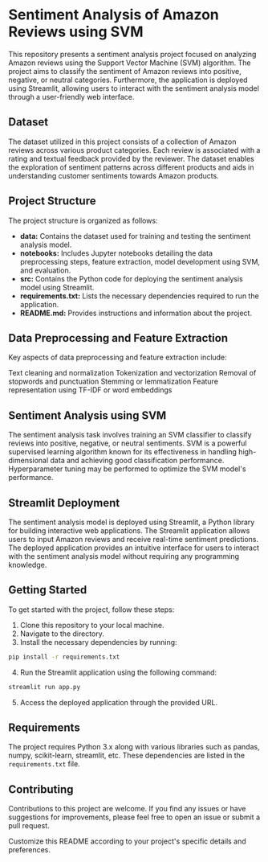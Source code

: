 # Sentiment Analysis of Amazon Reviews using SVM

This repository presents a sentiment analysis project focused on analyzing Amazon reviews using the Support Vector Machine (SVM) algorithm. The project aims to classify the sentiment of Amazon reviews into positive, negative, or neutral categories. Furthermore, the application is deployed using Streamlit, allowing users to interact with the sentiment analysis model through a user-friendly web interface.

## Dataset

The dataset utilized in this project consists of a collection of Amazon reviews across various product categories. Each review is associated with a rating and textual feedback provided by the reviewer. The dataset enables the exploration of sentiment patterns across different products and aids in understanding customer sentiments towards Amazon products.

## Project Structure

The project structure is organized as follows:

- **data:** Contains the dataset used for training and testing the sentiment analysis model.
- **notebooks:** Includes Jupyter notebooks detailing the data preprocessing steps, feature extraction, model development using SVM, and evaluation.
- **src:** Contains the Python code for deploying the sentiment analysis model using Streamlit.
- **requirements.txt:** Lists the necessary dependencies required to run the application.
- **README.md:** Provides instructions and information about the project.

## Data Preprocessing and Feature Extraction

Key aspects of data preprocessing and feature extraction include:

Text cleaning and normalization
Tokenization and vectorization
Removal of stopwords and punctuation
Stemming or lemmatization
Feature representation using TF-IDF or word embeddings

## Sentiment Analysis using SVM

The sentiment analysis task involves training an SVM classifier to classify reviews into positive, negative, or neutral sentiments. SVM is a powerful supervised learning algorithm known for its effectiveness in handling high-dimensional data and achieving good classification performance. Hyperparameter tuning may be performed to optimize the SVM model's performance.

## Streamlit Deployment

The sentiment analysis model is deployed using Streamlit, a Python library for building interactive web applications. The Streamlit application allows users to input Amazon reviews and receive real-time sentiment predictions. The deployed application provides an intuitive interface for users to interact with the sentiment analysis model without requiring any programming knowledge.

## Getting Started

To get started with the project, follow these steps:

1. Clone this repository to your local machine.
2. Navigate to the directory.
3. Install the necessary dependencies by running:

```bash
pip install -r requirements.txt
```

4. Run the Streamlit application using the following command:

```bash
streamlit run app.py
```

5. Access the deployed application through the provided URL.

## Requirements

The project requires Python 3.x along with various libraries such as pandas, numpy, scikit-learn, streamlit, etc. These dependencies are listed in the `requirements.txt` file.

## Contributing

Contributions to this project are welcome. If you find any issues or have suggestions for improvements, please feel free to open an issue or submit a pull request.



Customize this README according to your project's specific details and preferences.

